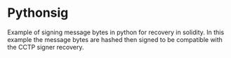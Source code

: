 # Pythonsig

Example of signing message bytes in python for recovery in solidity. In this example the message bytes are hashed then signed to be compatible with the CCTP signer recovery.